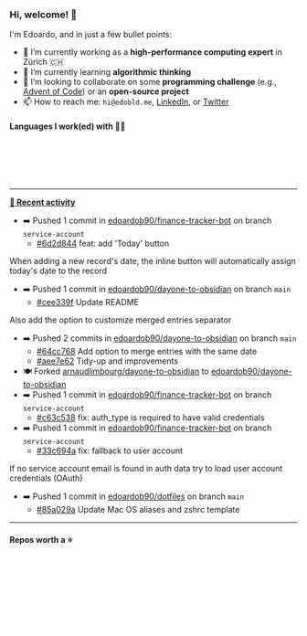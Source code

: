### Hi, welcome! 👋 

I'm Edoardo, and in just a few bullet points:

- 🔭 I’m currently working as a **high-performance computing expert** in Zürich 🇨🇭
- 🌱 I’m currently learning **algorithmic thinking**
- 👯 I’m looking to collaborate on some **programming challenge** (e.g., [Advent of Code](https://github.com/edoardob90/aoc2021)) or an **open-source project**
- 📫 How to reach me: `hi@edobld.me`, [LinkedIn](https://linkedin.com/in/edobld), or [Twitter](https://twitter.com/eadweard90)

#### Languages I work(ed) with 👨‍💻

<img src="https://github.com/edoardob90/edoardob90/blob/main/.cache/languages.svg">

---

**[📰 Recent activity](https://github.com/edoardob90)**
* ➡️ Pushed 1 commit in [edoardob90/finance-tracker-bot](https://github.com/edoardob90/finance-tracker-bot) on branch `service-account`
  * [#6d2d844](https://github.com/edoardob90/finance-tracker-bot/commit/6d2d844) feat: add &#39;Today&#39; button

When adding a new record&#39;s date, the inline button
will automatically assign today&#39;s date to the record
* ➡️ Pushed 1 commit in [edoardob90/dayone-to-obsidian](https://github.com/edoardob90/dayone-to-obsidian) on branch `main`
  * [#cee339f](https://github.com/edoardob90/dayone-to-obsidian/commit/cee339f) Update README

Also add the option to customize merged entries separator
* ➡️ Pushed 2 commits in [edoardob90/dayone-to-obsidian](https://github.com/edoardob90/dayone-to-obsidian) on branch `main`
  * [#64cc768](https://github.com/edoardob90/dayone-to-obsidian/commit/64cc768) Add option to merge entries with the same date
  * [#aee7e62](https://github.com/edoardob90/dayone-to-obsidian/commit/aee7e62) Tidy-up and improvements
* 🍽️ Forked [arnaudlimbourg/dayone-to-obsidian](https://github.com/arnaudlimbourg/dayone-to-obsidian) to [edoardob90/dayone-to-obsidian](https://github.com/edoardob90/dayone-to-obsidian)
* ➡️ Pushed 1 commit in [edoardob90/finance-tracker-bot](https://github.com/edoardob90/finance-tracker-bot) on branch `service-account`
  * [#c63c538](https://github.com/edoardob90/finance-tracker-bot/commit/c63c538) fix: auth_type is required to have valid credentials
* ➡️ Pushed 1 commit in [edoardob90/finance-tracker-bot](https://github.com/edoardob90/finance-tracker-bot) on branch `service-account`
  * [#33c694a](https://github.com/edoardob90/finance-tracker-bot/commit/33c694a) fix: fallback to user account

If no service account email is found in auth data
try to load user account credentials (OAuth)
* ➡️ Pushed 1 commit in [edoardob90/dotfiles](https://github.com/edoardob90/dotfiles) on branch `main`
  * [#85a029a](https://github.com/edoardob90/dotfiles/commit/85a029a) Update Mac OS aliases and zshrc template


---

#### Repos worth a ⭐

<img src="https://github.com/edoardob90/edoardob90/blob/main/.cache/stars.svg">

<!--
- ⚡ Fun fact: ...
- 🤔 I’m looking for help with ...
- 💬 Ask me about ...
- 🌐 My webpage ...
-->
